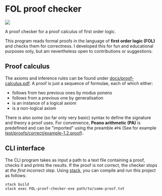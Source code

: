 # FOL proof checker

![](https://github.com/maurobringolf/FOL-proof-checker/workflows/CI/badge.svg)

A proof checker for a proof calculus of first order logic.

This program reads formal proofs in the language of **first order logic (FOL)** and checks them for correctness.
I developed this for fun and educational purposes only, but am nevertheless open to contributions or suggestions.

## Proof calculus

The axioms and inference rules can be found under [docs/proof-calculus.pdf](docs/proof-calculus.pdf).
A proof is just a sequence of formulae, each of which either:

* follows from two previous ones by modus ponens
* follows from a previous one by generalisation
* is an instance of a logical axiom
* is a non-logical axiom

There is also some (so far only very basic) syntax to define the signature and theory a proof uses.
For convenience, **Peano arithmetic (PA)** is predefined and can be "imported" using the preamble `#PA` (See for example [test/proofs/correct/example-1.2.proof](test/proofs/correct/example-1.2.proof)).

## CLI interface

The CLI program takes as input a path to a text file containing a proof,
checks it and prints the results.
If the proof is not correct, the checker stops at *the first incorrect step*.
Using [stack](https://docs.haskellstack.org/en/stable/README/),
you can compile and run this project as follows:

```
stack build
stack exec FOL-proof-checker-exe path/to/some-proof.txt
```

